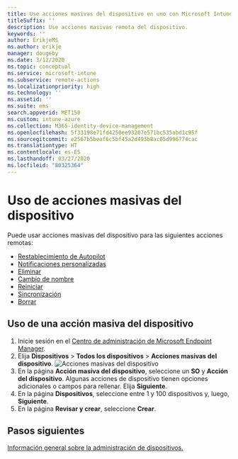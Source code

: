 ```yaml
---
title: Use acciones masivas del dispositivo en uno con Microsoft Intune.
titleSuffix: ''
description: Use acciones masivas remota del dispositivo.
keywords: ''
author: ErikjeMS
ms.author: erikje
manager: dougeby
ms.date: 3/12/2020
ms.topic: conceptual
ms.service: microsoft-intune
ms.subservice: remote-actions
ms.localizationpriority: high
ms.technology: ''
ms.assetid: ''
ms.suite: ems
search.appverid: MET150
ms.custom: intune-azure
ms.collection: M365-identity-device-management
ms.openlocfilehash: 5f33198e71fd4250ee93207e571bc535abd1c95f
ms.sourcegitcommit: e2567b5beaf6c5bf45a2d493b8ac05d996774cac
ms.translationtype: HT
ms.contentlocale: es-ES
ms.lasthandoff: 03/27/2020
ms.locfileid: "80325364"
---
```

# <a name="use-bulk-device-actions"></a>Uso de acciones masivas del dispositivo

Puede usar acciones masivas del dispositivo para las siguientes acciones remotas:
- [Restablecimiento de Autopilot](https://docs.microsoft.com/windows/deployment/windows-autopilot/windows-autopilot-reset#reset-devices-with-remote-windows-autopilot-reset)
- [Notificaciones personalizadas](custom-notifications.md#send-a-custom-notification-to-a-single-device)
- [Eliminar](devices-wipe.md#delete-devices-from-the-intune-portal)
- [Cambio de nombre](device-rename.md)
- [Reiniciar](device-restart.md)
- [Sincronización](device-sync.md)
- [Borrar](devices-wipe.md#wipe)

## <a name="use-a-bulk-device-action"></a>Uso de una acción masiva del dispositivo

1. Inicie sesión en el [Centro de administración de Microsoft Endpoint Manager](https://go.microsoft.com/fwlink/?linkid=2109431).
2. Elija **Dispositivos** > **Todos los dispositivos** > **Acciones masivas del dispositivo**.
![Acciones masivas del dispositivo](./media/bulk-device-actions/bulk-device-actions.png)
3. En la página **Acción masiva del dispositivo**, seleccione un **SO** y **Acción del dispositivo**. Algunas acciones de dispositivo tienen opciones adicionales o campos para rellenar. Elija **Siguiente**.
4. En la página **Dispositivos**, seleccione entre 1 y 100 dispositivos y, luego, **Siguiente**.
5. En la página **Revisar y crear**, seleccione **Crear**.

## <a name="next-steps"></a>Pasos siguientes
[Información general sobre la administración de dispositivos.](device-management.md)
